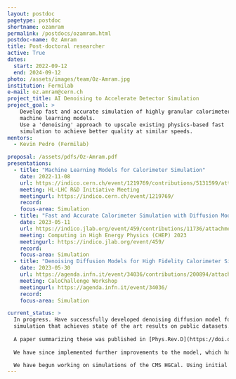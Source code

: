 ```yaml
---
layout: postdoc
pagetype: postdoc
shortname: ozamram
permalink: /postdocs/ozamram.html
postdoc-name: Oz Amram
title: Post-doctoral researcher
active: True
dates:
  start: 2022-09-12
  end: 2024-09-12
photo: /assets/images/team/Oz-Amram.jpg
institution: Fermilab
e-mail: oz.amram@cern.ch
project_title: AI Denoising to Accelerate Detector Simulation
project_goal: >
    Develop fast and accurate simulation of highly granular calorimeters using
    machine learning models.
    Use a 'denoising' approach to upscale existing physics-based fast
    simulation to achieve better quality at similar speeds.
mentors:
  - Kevin Pedro (Fermilab)

proposal: /assets/pdfs/Oz-Amram.pdf
presentations:
  - title: "Machine Learning Models for Calorimeter Simulation"
    date: 2022-11-08
    url: https://indico.cern.ch/event/1219769/contributions/5131599/attachments/2543904/4380363/LHC_RD_calorimeter_simulation_intro.pdf
    meeting: HL-LHC R&D Initiative Meeting
    meetingurl: https://indico.cern.ch/event/1219769/
    record: 
    focus-area: Simulation
  - title: "Fast and Accurate Calorimeter Simulation with Diffusion Models"
    date: 2023-05-11
    url: https://indico.jlab.org/event/459/contributions/11736/attachments/9599/14176/CHEP23_CaloDiffusion.pdf
    meeting: Computing in High Energy Physics (CHEP) 2023
    meetingurl: https://indico.jlab.org/event/459/
    record: 
    focus-area: Simulation
  - title: "Denoising Diffusion Models for High Fidelity Calorimeter Simulation"
    date: 2023-05-30
    url: https://agenda.infn.it/event/34036/contributions/200894/attachments/105911/149021/CaloChallenge_CaloDiffusion.pdf
    meeting: CaloChallenge Workshop
    meetingurl: https://agenda.infn.it/event/34036/
    record: 
    focus-area: Simulation

current_status: >
  In progress. Have successfully developed denoising diffusion model for calorimeter
  simulation that achieves state of the art results on public datasets.
  
  A paper summarizing these was published in [Phys.Rev.D](https://doi.org/10.1103/PhysRevD.108.072014). 
  
  We have since implemented further improvements to the model, which have led to improved energy response modeling and faster generation times. We also developed an alternate version of our diffusion model that was able to use existing fast simulation as an additional input, which allowed the model to achieve high quality results in fewer diffusion steps.

  We have begun working on simulations of the CMS HGCal. Using initial R&D simulation of the HGCal we are developing a pipeline to convert between the CMS SimHit format and HGCal geometry and to the data format needed by our model and back. We are also preparing a production of significantly larger samples of HGCal simulation which will test the scalability of our model to cover the entire simulation phase space. 
---
```

